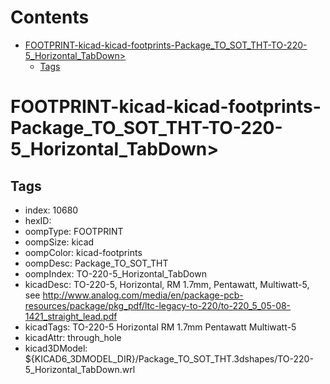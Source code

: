 



Contents
========

* [FOOTPRINT-kicad-kicad-footprints-Package_TO_SOT_THT-TO-220-5_Horizontal_TabDown>](#footprint-kicad-kicad-footprints-package_to_sot_tht-to-220-5_horizontal_tabdown)
	* [Tags](#tags)

# FOOTPRINT-kicad-kicad-footprints-Package_TO_SOT_THT-TO-220-5_Horizontal_TabDown>

## Tags

- index: 10680
- hexID: 
- oompType: FOOTPRINT
- oompSize: kicad
- oompColor: kicad-footprints
- oompDesc: Package_TO_SOT_THT
- oompIndex: TO-220-5_Horizontal_TabDown
- kicadDesc: TO-220-5, Horizontal, RM 1.7mm, Pentawatt, Multiwatt-5, see http://www.analog.com/media/en/package-pcb-resources/package/pkg_pdf/ltc-legacy-to-220/to-220_5_05-08-1421_straight_lead.pdf
- kicadTags: TO-220-5 Horizontal RM 1.7mm Pentawatt Multiwatt-5
- kicadAttr: through_hole
- kicad3DModel: ${KICAD6_3DMODEL_DIR}/Package_TO_SOT_THT.3dshapes/TO-220-5_Horizontal_TabDown.wrl
